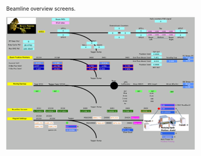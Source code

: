Beamline overview screens.

![alt tag](https://github.com/JeffersonLab/clas12-epics/blob/develop/css_share/beamline/hps_scaler.png)

